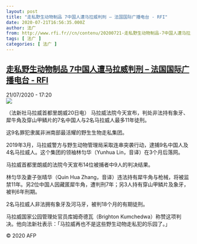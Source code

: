 ```yaml
---
layout: post
title: "走私野生动物制品 7中国人遭马拉威判刑 – 法国国际广播电台 - RFI"
date: 2020-07-21T16:56:35.000Z
author: 法广
from: http://www.rfi.fr//cn/contenu/20200721-走私野生动物制品-7中国人遭马拉威判刑
tags: [ 法广 ]
categories: [ 法广 ]
---
```

<!--1595350595000-->
[走私野生动物制品 7中国人遭马拉威判刑 – 法国国际广播电台 - RFI](http://www.rfi.fr//cn/contenu/20200721-%E8%B5%B0%E7%A7%81%E9%87%8E%E7%94%9F%E5%8A%A8%E7%89%A9%E5%88%B6%E5%93%81-7%E4%B8%AD%E5%9B%BD%E4%BA%BA%E9%81%AD%E9%A9%AC%E6%8B%89%E5%A8%81%E5%88%A4%E5%88%91)
------

<div>
<div>21/07/2020 - 17:20</div><img src="https://s.rfi.fr/media/display/dbf69582-cb6c-11ea-8106-005056a964fe/w:310/p:16x9/int0021b.200721232005.jpg"><div class="t-content__body u-clearfix"><div class="m-interstitial"></div><p>（法新社马拉威首都里朗威20日电）    马拉威法院今天宣布，判处非法持有象牙、犀牛角及穿山甲鳞片的7名中国人与2名马拉威人最多11年徒刑。</p><p>    这9名罪犯隶属非洲南部最活耀的野生生物走私集团。</p><p>    2019年3月，马拉威警方与野生动物管理局采取连串突袭行动，逮捕9名中国人及4名马拉威人。这个集团的领袖林匀华（Yunhua Lin，音译）在3个月后落网。</p><p>    马拉威首都里朗威的法院今天宣布14位被捕者中9人的判决结果。</p><p>    林匀华及妻子张晴华（Quin Hua Zhang，音译）违法持有犀牛角与枪械，将被监禁11年。另2位中国人因藏匿犀牛角，遭判刑7年；另3人持有穿山甲鳞片及象牙，被判6年刑期。</p><p>    2名马拉威人非法拥有象牙及河马牙，被判18个月的有期徒刑。</p><p>    马拉威国家公园管理处官员库姆奇德瓦（Brighton Kumchedwa）称赞这项判决。他向法新社表示：「马拉威再也不是这些野生动物走私犯的乐园了。」</p><p class="t-copyright">© 2020 AFP</p>        </div>
</div>
